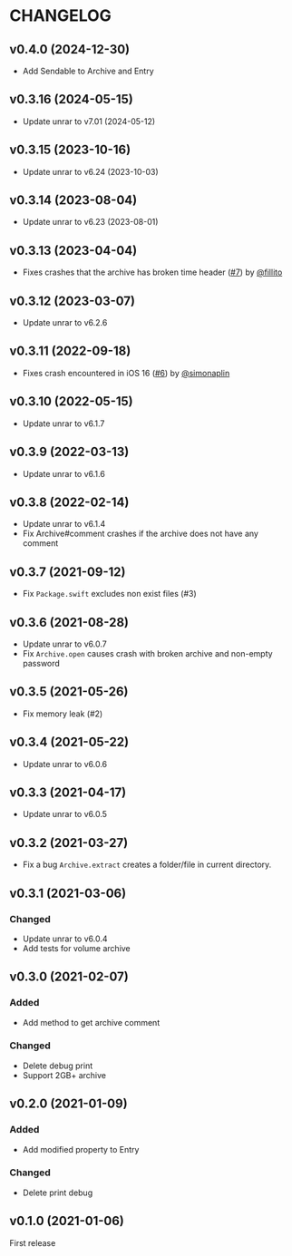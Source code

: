 # CHANGELOG

## v0.4.0 (2024-12-30)

- Add Sendable to Archive and Entry

## v0.3.16 (2024-05-15)

- Update unrar to v7.01 (2024-05-12)

## v0.3.15 (2023-10-16)

- Update unrar to v6.24 (2023-10-03)

## v0.3.14 (2023-08-04)

- Update unrar to v6.23 (2023-08-01)

## v0.3.13 (2023-04-04)

- Fixes crashes that the archive has broken time header ([#7](https://github.com/mtgto/Unrar.swift/pull/7)) by [@fillito](https://github.com/fillito)

## v0.3.12 (2023-03-07)

- Update unrar to v6.2.6

## v0.3.11 (2022-09-18)

- Fixes crash encountered in iOS 16 ([#6](https://github.com/mtgto/Unrar.swift/pull/6)) by [@simonaplin](https://github.com/simonaplin)

## v0.3.10 (2022-05-15)

- Update unrar to v6.1.7

## v0.3.9 (2022-03-13)

- Update unrar to v6.1.6

## v0.3.8 (2022-02-14)

- Update unrar to v6.1.4
- Fix Archive#comment crashes if the archive does not have any comment

## v0.3.7 (2021-09-12)

- Fix `Package.swift` excludes non exist files (#3)

## v0.3.6 (2021-08-28)

- Update unrar to v6.0.7
- Fix `Archive.open` causes crash with broken archive and non-empty password

## v0.3.5 (2021-05-26)

- Fix memory leak (#2)

## v0.3.4 (2021-05-22)

- Update unrar to v6.0.6

## v0.3.3 (2021-04-17)

- Update unrar to v6.0.5

## v0.3.2 (2021-03-27)

- Fix a bug `Archive.extract` creates a folder/file in current directory.

## v0.3.1 (2021-03-06)

### Changed

- Update unrar to v6.0.4
- Add tests for volume archive

## v0.3.0 (2021-02-07)

### Added

- Add method to get archive comment

### Changed

- Delete debug print
- Support 2GB+ archive

## v0.2.0 (2021-01-09)

### Added

- Add modified property to Entry

### Changed

- Delete print debug

## v0.1.0 (2021-01-06)

First release
